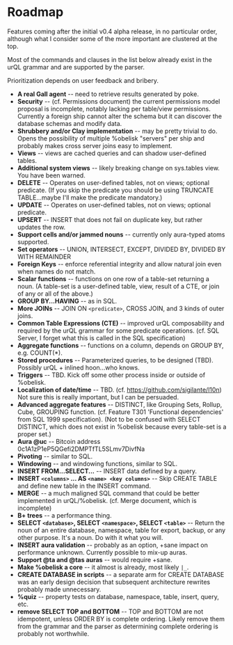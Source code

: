 # Roadmap

Features coming after the initial v0.4 alpha release, in no particular order, although what I consider some of the more important are clustered at the top.

Most of the commands and clauses in the list below already exist in the urQL grammar and are supported by the parser.

Prioritization depends on user feedback and bribery.

* __A real Gall agent__ -- need to retrieve results generated by poke.
* __Security__ -- (cf. Permissions document) the current permissions model proposal is incomplete, notably lacking per table/view permissions. Currently a foreign ship cannot alter the schema but it can discover the database schemas and modify data.
* __Shrubbery and/or Clay implementation__ -- may be pretty trivial to do. Opens the possibility of multiple %obelisk "servers" per ship and probably makes cross server joins easy to implement.
* __Views__ -- views are cached queries and can shadow user-defined tables.
* __Additional system views__ -- likely breaking change on sys.tables view. You have been warned.
* __DELETE__ -- Operates on user-defined tables, not on views; optional predicate. (If you skip the predicate you should be using TRUNCATE TABLE...maybe I'll make the predicate mandatory.)
* __UPDATE__ -- Operates on user-defined tables, not on views; optional predicate.
* __UPSERT__ -- INSERT that does not fail on duplicate key, but rather updates the row.
* __Support cells and/or jammed nouns__ -- currently only aura-typed atoms supported.
* __Set operators__ -- UNION, INTERSECT, EXCEPT, DIVIDED BY, DIVIDED BY WITH REMAINDER
* __Foreign Keys__ -- enforce referential integrity and allow natural join even when names do not match.
* __Scalar functions__ -- functions on one row of a table-set returning a noun. (A table-set is a user-defined table, view, result of a CTE, or join of any or all of the above.)
* __GROUP BY...HAVING__ -- as in SQL.
* __More JOINs__ -- JOIN ON `<predicate>`, CROSS JOIN, and 3 kinds of outer joins.
* __Common Table Expressions (CTE)__ -- improved urQL composability and required by the urQL grammar for some predicate operations. (cf. SQL Server, I forget what this is called in the SQL specification)
* __Aggregate functions__ -- functions on a column, depends on GROUP BY, e.g. COUNT(*).
* __Stored procedures__ -- Parameterized queries, to be designed (TBD). Possibly urQL + inlined hoon...who knows.
* __Triggers__ -- TBD. Kick off some other process inside or outside of %obelisk.
* __Localization of date/time__ -- TBD. (cf. https://github.com/sigilante/l10n) Not sure this is really important, but I can be persuaded.
* __Advanced aggregate features__ -- DISTINCT, like Grouping Sets, Rollup, Cube, GROUPING function. (cf. Feature T301 'Functional dependencies' from SQL 1999 specification). (Not to be confused with SELECT DISTINCT, which does not exist in %obelisk because every table-set is a proper set.)
* __Aura @uc__ -- Bitcoin address 0c1A1zP1eP5QGefi2DMPTfTL5SLmv7DivfNa
* __Pivoting__ -- similar to SQL.
* __Windowing__ -- and windowing functions, similar to SQL.
* __INSERT FROM...SELECT...__ -- INSERT data defined by a query.
* __INSERT `<columns>` ... AS `<name> <key columns>`__ -- Skip CREATE TABLE and define new table in the INSERT command.
* __MERGE__ -- a much maligned SQL command that could be better implemented in urQL/%obelisk. (cf. Merge document, which is incomplete)
* __B+ trees__ -- a performance thing.
* __SELECT `<database>`, SELECT `<namespace>`, SELECT `<table>`__ -- Return the noun of an entire database, namespace, table for export, backup, or any other purpose. It's a noun. Do with it what you will.
* __INSERT aura validation__ -- probably as an option, +sane impact on performance unknown. Currently possible to mix-up auras.
* __Support @ta and @tas auras__ -- would require +sane.
* __Make %obelisk a core__ -- it almost is already, most likely `|_`.
* __CREATE DATABASE in scripts__ -- a separate arm for CREATE DATABASE was an early design decision that subsequent architecture rewrites probably made unnecessary.
* __%quiz__ -- property tests on database, namespace, table, insert, query, etc.
* __remove SELECT TOP and BOTTOM__ -- TOP and BOTTOM are not idempotent, unless ORDER BY is complete ordering. Likely remove them from the grammar and the parser as determining complete ordering is probably not worthwhile.
